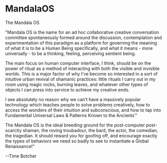 MandalaOS
=========

The Mandala OS

"Mandala OS is the name for an ad hoc collaborative creative conversation committee spontaneously formed around the discussion, contemplation and experimentation of this paradigm as a platform for governing the meaning of what it is to be a Human Being specifically, and what it means - more universally - to be a thinking, feeling, perceiving sentient being.

The main focus on human computer interface, I think, should be on the power of ritual as a method of interacting with both the visible and invisible worlds. This is a major factor of why I’ve become so interested in a sort of intuitive urban revival of shamanic practices: little rituals I carry out in my room using magic rocks, burning leaves, and whatever other types of objects I can press into service to achieve my creative ends.

I see absolutely no reason why we can’t have a massively popular technology which teaches people to solve problems creatively, how to access the wonders of their intuition and subconscious, and how to tap into Fundamental Universal Laws & Patterns Known to the Ancients™

The Mandala OS is the ideal breeding ground for the post-computer post-scarcity shaman, the roving troubadour, the bard, the actor, the comedian, the tragedian. It should reward you for goofing off, and encourage exactly the types of behaviors we need so badly to see to instantiate a Global Renaissance!"

--Time Botcher
